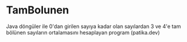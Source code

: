 # TamBolunen
Java döngüler ile 0'dan girilen sayıya kadar olan sayılardan 3 ve 4'e tam bölünen sayıların ortalamasını hesaplayan program (patika.dev)
